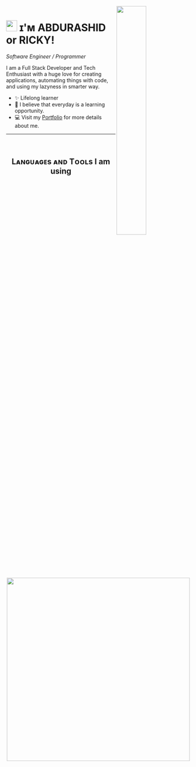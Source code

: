 
<!--Night Owl image-->
<div>
  <img align="right" width="40%" src="https://owlbertsio-resized.s3.amazonaws.com/Popper.psd.full.png">
</div>

<!--Header Name-->
# <img src="https://emojis.slackmojis.com/emojis/images/1531849430/4246/blob-sunglasses.gif?1531849430" width="30"/> ɪ'ᴍ ABDURASHID or RICKY! 
*Software Engineer / Programmer*
<br /> 

<!--Start Intro-->               
<p align="left">I am a Full Stack Developer and Tech Enthusiast with a huge love for creating applications, automating things with code, and using my lazyness in smarter way. </p>

- ✨ Lifelong learner
- 🌱 I believe that everyday is a learning opportunity.
- 💻 Visit my [Portfolio](https://abdurashid.com) for more details about me.
<!--End Intro-->

---
<br />

<!--Languages and Tools Section-->       
<h2 align="center">Lᴀɴɢᴜᴀɢᴇs ᴀɴᴅ Tᴏᴏʟs I am using</h2> 
<p align="center">
<img width="500px"  src="https://skillicons.dev/icons?i=python,ts,java,tailwind,materialui,react,redux,graphql,nextjs,cypress,firebase,nodejs,express,spring,mongodb,sqlite,postgres,redis,postman,git,docker,githubactions,nginx,aws,gcp,terraform,&perline=10"  />
</p>
<br />


